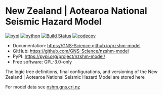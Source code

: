 # New Zealand | Aotearoa National Seismic Hazard Model

[![pypi](https://img.shields.io/pypi/v/nzshm-model.svg)](https://pypi.org/project/nzshm-model/)
[![python](https://img.shields.io/pypi/pyversions/nzshm-model.svg)](https://pypi.org/project/nzshm-model/)
[![Build Status](https://github.com/GNS-Science/nzshm-model/actions/workflows/dev.yml/badge.svg)](https://github.com/GNS-Science/nzshm-model/actions/workflows/dev.yml)
[![codecov](https://codecov.io/gh/GNS-Science/nzshm-model/branch/main/graphs/badge.svg)](https://codecov.io/github/GNS-Science/nzshm-model)

* Documentation: <https://GNS-Science.github.io/nzshm-model>
* GitHub: <https://github.com/GNS-Science/nzshm-model>
* PyPI: <https://pypi.org/project/nzshm-model/>
* Free software: GPL-3.0-only

The logic tree definitions, final configurations, and versioning of the New Zealand | Aotearoa National Seismic Hazard Model are stored here

For model data see [nshm.gns.cri.nz](https://nshm.gns.cri.nz)
